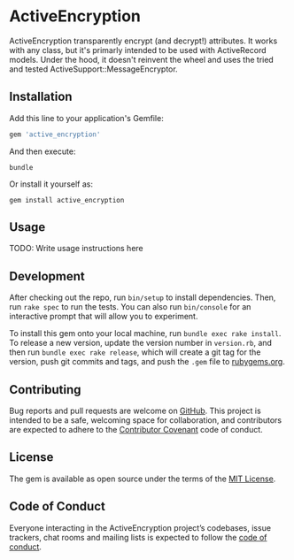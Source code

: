 # ActiveEncryption

ActiveEncryption transparently encrypt (and decrypt!) attributes. It works with any class, but it's primarly intended to be used with ActiveRecord models. Under the hood, it doesn't reinvent the wheel and uses the tried and tested ActiveSupport::MessageEncryptor.

## Installation

Add this line to your application's Gemfile:

```ruby
gem 'active_encryption'
```

And then execute:

```shell
bundle
```

Or install it yourself as:

```shell
gem install active_encryption
```

## Usage

TODO: Write usage instructions here

## Development

After checking out the repo, run `bin/setup` to install dependencies. Then, run
`rake spec` to run the tests. You can also run `bin/console` for an interactive
prompt that will allow you to experiment.

To install this gem onto your local machine, run `bundle exec rake install`.
To release a new version, update the version number in `version.rb`, and then run
`bundle exec rake release`, which will create a git tag for the version, push git
commits and tags, and push the `.gem` file to [rubygems.org](https://rubygems.org).

## Contributing

Bug reports and pull requests are welcome on
[GitHub](https://github.com/Zircode/active_encryption). This project is intended
to be a safe, welcoming space for collaboration, and contributors are expected
to adhere to the [Contributor Covenant](http://contributor-covenant.org) code of
conduct.

## License

The gem is available as open source under the terms of the
[MIT License](https://opensource.org/licenses/MIT).

## Code of Conduct

Everyone interacting in the ActiveEncryption project’s codebases, issue trackers,
chat rooms and mailing lists is expected to follow the
[code of conduct](https://github.com/Zircode/active_encryption/blob/master/CODE_OF_CONDUCT.md).
